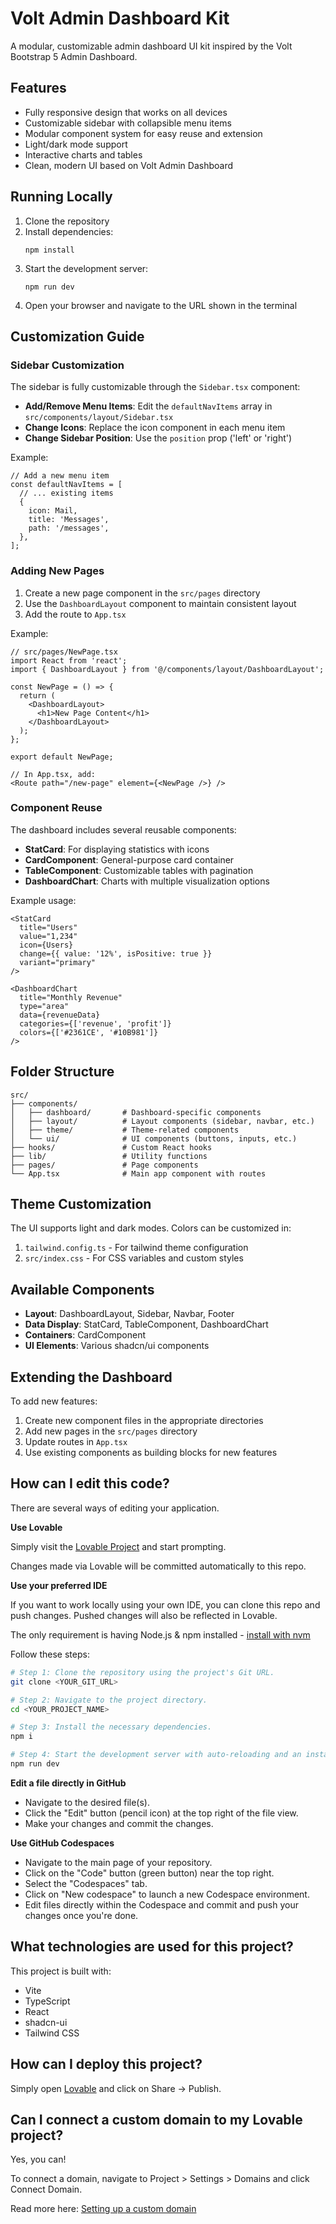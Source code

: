 # Volt Admin Dashboard Kit

A modular, customizable admin dashboard UI kit inspired by the Volt Bootstrap 5 Admin Dashboard.

## Features

- Fully responsive design that works on all devices
- Customizable sidebar with collapsible menu items
- Modular component system for easy reuse and extension
- Light/dark mode support
- Interactive charts and tables
- Clean, modern UI based on Volt Admin Dashboard

## Running Locally

1. Clone the repository
2. Install dependencies:
   ```
   npm install
   ```
3. Start the development server:
   ```
   npm run dev
   ```
4. Open your browser and navigate to the URL shown in the terminal

## Customization Guide

### Sidebar Customization

The sidebar is fully customizable through the `Sidebar.tsx` component:

- **Add/Remove Menu Items**: Edit the `defaultNavItems` array in `src/components/layout/Sidebar.tsx`
- **Change Icons**: Replace the icon component in each menu item
- **Change Sidebar Position**: Use the `position` prop ('left' or 'right')

Example:
```tsx
// Add a new menu item
const defaultNavItems = [
  // ... existing items
  {
    icon: Mail,
    title: 'Messages',
    path: '/messages',
  },
];
```

### Adding New Pages

1. Create a new page component in the `src/pages` directory
2. Use the `DashboardLayout` component to maintain consistent layout
3. Add the route to `App.tsx`

Example:
```tsx
// src/pages/NewPage.tsx
import React from 'react';
import { DashboardLayout } from '@/components/layout/DashboardLayout';

const NewPage = () => {
  return (
    <DashboardLayout>
      <h1>New Page Content</h1>
    </DashboardLayout>
  );
};

export default NewPage;

// In App.tsx, add:
<Route path="/new-page" element={<NewPage />} />
```

### Component Reuse

The dashboard includes several reusable components:

- **StatCard**: For displaying statistics with icons
- **CardComponent**: General-purpose card container
- **TableComponent**: Customizable tables with pagination
- **DashboardChart**: Charts with multiple visualization options

Example usage:
```tsx
<StatCard 
  title="Users" 
  value="1,234" 
  icon={Users} 
  change={{ value: '12%', isPositive: true }} 
  variant="primary" 
/>

<DashboardChart
  title="Monthly Revenue"
  type="area"
  data={revenueData}
  categories={['revenue', 'profit']}
  colors={['#2361CE', '#10B981']}
/>
```

## Folder Structure

```
src/
├── components/
│   ├── dashboard/       # Dashboard-specific components
│   ├── layout/          # Layout components (sidebar, navbar, etc.)
│   ├── theme/           # Theme-related components
│   └── ui/              # UI components (buttons, inputs, etc.)
├── hooks/               # Custom React hooks
├── lib/                 # Utility functions
├── pages/               # Page components
└── App.tsx              # Main app component with routes
```

## Theme Customization

The UI supports light and dark modes. Colors can be customized in:

1. `tailwind.config.ts` - For tailwind theme configuration
2. `src/index.css` - For CSS variables and custom styles

## Available Components

- **Layout**: DashboardLayout, Sidebar, Navbar, Footer
- **Data Display**: StatCard, TableComponent, DashboardChart
- **Containers**: CardComponent
- **UI Elements**: Various shadcn/ui components

## Extending the Dashboard

To add new features:

1. Create new component files in the appropriate directories
2. Add new pages in the `src/pages` directory
3. Update routes in `App.tsx`
4. Use existing components as building blocks for new features

## How can I edit this code?

There are several ways of editing your application.

**Use Lovable**

Simply visit the [Lovable Project](https://lovable.dev/projects/393354ef-3537-4f1c-b132-fd6169f0c485) and start prompting.

Changes made via Lovable will be committed automatically to this repo.

**Use your preferred IDE**

If you want to work locally using your own IDE, you can clone this repo and push changes. Pushed changes will also be reflected in Lovable.

The only requirement is having Node.js & npm installed - [install with nvm](https://github.com/nvm-sh/nvm#installing-and-updating)

Follow these steps:

```sh
# Step 1: Clone the repository using the project's Git URL.
git clone <YOUR_GIT_URL>

# Step 2: Navigate to the project directory.
cd <YOUR_PROJECT_NAME>

# Step 3: Install the necessary dependencies.
npm i

# Step 4: Start the development server with auto-reloading and an instant preview.
npm run dev
```

**Edit a file directly in GitHub**

- Navigate to the desired file(s).
- Click the "Edit" button (pencil icon) at the top right of the file view.
- Make your changes and commit the changes.

**Use GitHub Codespaces**

- Navigate to the main page of your repository.
- Click on the "Code" button (green button) near the top right.
- Select the "Codespaces" tab.
- Click on "New codespace" to launch a new Codespace environment.
- Edit files directly within the Codespace and commit and push your changes once you're done.

## What technologies are used for this project?

This project is built with:

- Vite
- TypeScript
- React
- shadcn-ui
- Tailwind CSS

## How can I deploy this project?

Simply open [Lovable](https://lovable.dev/projects/393354ef-3537-4f1c-b132-fd6169f0c485) and click on Share -> Publish.

## Can I connect a custom domain to my Lovable project?

Yes, you can!

To connect a domain, navigate to Project > Settings > Domains and click Connect Domain.

Read more here: [Setting up a custom domain](https://docs.lovable.dev/tips-tricks/custom-domain#step-by-step-guide)
